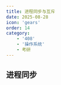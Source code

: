 ```yaml
---
title: 进程同步与互斥
date: 2025-08-28
icon: 'gears'
order: 14
category: 
    - '408'
    - '操作系统'
    - 考研  
---
```


## 进程同步

